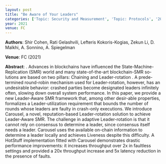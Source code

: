 ```yaml
---
layout: post
title: "Be Aware of Your Leaders"
categories: ['Topic: Security and Measurement', 'Topic: Protocols', '2021', 'Venue: FC']
year: 2021
venue: FC
---
```

**Authors**: Shir Cohen, Rati Gelashvili, Lefteris Kokoris-Kogias, Zekun Li, D. Malkhi, A. Sonnino, A. Spiegelman

**Venue**: FC (2021)

**Abstract**: . Advances in blockchains have influenced the State-Machine-Replication (SMR) world and many state-of-the-art blockchain-SMR so-lutions are based on two pillars: Chaining and Leader-rotation . A prede-termined round-robin mechanism used for Leader-rotation, however, has an undesirable behavior: crashed parties become designated leaders infinitely often, slowing down overall system performance. In this paper, we provide a new Leader-Aware SMR framework that, among other desir-able properties, formalizes a Leader-utilization requirement that bounds the number of rounds whose leaders are faulty in crash-only executions. We introduce Carousel, a novel, reputation-based Leader-rotation solution to achieve Leader-Aware SMR. The challenge in adaptive Leader-rotation is that it cannot rely on consensus to determine a leader, since consensus itself needs a leader. Carousel uses the available on-chain information to determine a leader locally and achieves Liveness despite this difficulty. A HotStuff implementation fitted with Carousel demonstrates drastic performance improvements: it increases throughput over 2x in faultless settings and provided a 20x throughput increase and 5x latency reduction in the presence of faults.
